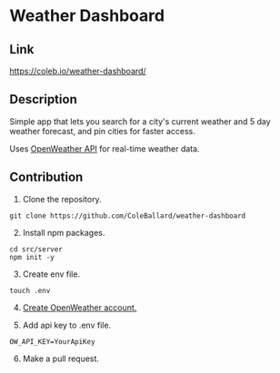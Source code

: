 # Weather Dashboard

## **Link**

https://coleb.io/weather-dashboard/

## **Description**

Simple app that lets you search for a city's current weather and 5 day weather forecast, and pin cities for faster access.

Uses [OpenWeather API](https://openweathermap.org/api) for real-time weather data.

## **Contribution**

1. Clone the repository.

```shell
git clone https://github.com/ColeBallard/weather-dashboard
```

2. Install npm packages.
```shell
cd src/server
npm init -y
```

3. Create env file.
```shell
touch .env
```

4. [Create OpenWeather account.](https://home.openweathermap.org/users/sign_up)

5. Add api key to .env file.
```dosini
OW_API_KEY=YourApiKey
```

6. Make a pull request.
